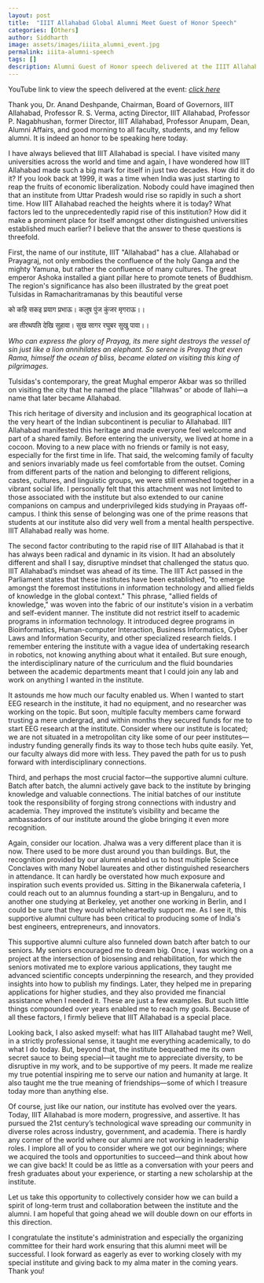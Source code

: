 ```yaml
---
layout: post
title:  "IIIT Allahabad Global Alumni Meet Guest of Honor Speech"
categories: [Others]
author: Siddharth
image: assets/images/iiita_alumni_event.jpg
permalink: iiita-alumni-speech
tags: []
description: Alumni Guest of Honor speech delivered at the IIIT Allahabad Global Alumni Meet 2022
---
```

YouTube link to view the speech delivered at the event: <i><a target="_blank" href="https://youtu.be/YMt2RreO07w?t=4691">click here</a></i>

Thank you, Dr. Anand Deshpande, Chairman, Board of Governors, IIIT Allahabad, Professor R. S. Verma, acting Director, IIIT Allahabad, Professor P. Nagabhushan, former Director, IIIT Allahabad, Professor Anupam, Dean, Alumni Affairs, and good morning to all faculty, students, and my fellow alumni. It is indeed an honor to be speaking here today.

I have always believed that IIIT Allahabad is special. I have visited many universities across the world and time and again, I have wondered how IIIT Allahabad made such a big mark for itself in just two decades. How did it do it? If you look back at 1999, it was a time when India was just starting to reap the fruits of economic liberalization. Nobody could have imagined then that an institute from Uttar Pradesh would rise so rapidly in such a short time. How IIIT Allahabad reached the heights where it is today? What factors led to the unprecedentedly rapid rise of this institution? How did it make a prominent place for itself amongst other distinguished universities established much earlier?
I believe that the answer to these questions is threefold. 

First, the name of our institute, IIIT "Allahabad" has a clue. Allahabad or Prayagraj, not only embodies the confluence of the holy Ganga and the mighty Yamuna, but rather the confluence of many cultures. The great emperor Ashoka installed a giant pillar here to promote tenets of Buddhism. The region's significance has also been illustrated by the great poet Tulsidas in Ramacharitramanas by this beautiful verse

को कहि सकइ प्रयाग प्रभाऊ। कलुष पुंज कुंजर मृगराऊ।।

अस तीरथपति देखि सुहावा। सुख सागर रघुबर सुखु पावा।।

<i>Who can express the glory of Prayag, its mere sight destroys the vessel of sin just like a lion annihilates an elephant. So serene is Prayag that even Rama, himself the ocean of bliss, became elated on visiting this king of pilgrimages. </i>

Tulsidas's contemporary, the great Mughal emperor Akbar was so thrilled on visiting the city that he named the place "Illahwas" or abode of Ilahi—a name that later became Allahabad. 

This rich heritage of diversity and inclusion and its geographical location at the very heart of the Indian subcontinent is peculiar to Allahabad. IIIT Allahabad manifested this heritage and made everyone feel welcome and part of a shared family. Before entering the university, we lived at home in a cocoon. Moving to a new place with no friends or family is not easy, especially for the first time in life. That said, the welcoming family of faculty and seniors invariably made us feel comfortable from the outset. Coming from different parts of the nation and belonging to different religions, castes, cultures, and linguistic groups, we were still enmeshed together in a vibrant social life. I personally felt that this attachment was not limited to those associated with the institute but also extended to our canine companions on campus and underprivileged kids studying in Prayaas off-campus. I think this sense of belonging was one of the prime reasons that students at our institute also did very well from a mental health perspective. IIIT Allahabad really was home.

The second factor contributing to the rapid rise of IIIT Allahabad is that it has always been radical and dynamic in its vision. It had an absolutely different and shall I say, disruptive mindset that challenged the status quo. IIIT Allahabad’s mindset was ahead of its time. The IIIT Act passed in the Parliament states that these institutes have been established, "to emerge amongst the foremost institutions in information technology and allied fields of knowledge in the global context." This phrase, "allied fields of knowledge," was woven into the fabric of our institute's vision in a verbatim and self-evident manner. The institute did not restrict itself to academic programs in information technology. It introduced degree programs in Bioinformatics, Human-computer Interaction, Business Informatics, Cyber Laws and Information Security, and other specialized research fields. I remember entering the institute with a vague idea of undertaking research in robotics, not knowing anything about what it entailed. But sure enough, the interdisciplinary nature of the curriculum and the fluid boundaries between the academic departments meant that I could join any lab and work on anything I wanted in the institute. 

It astounds me how much our faculty enabled us. When I wanted to start EEG research in the institute, it had no equipment, and no researcher was working on the topic. But soon, multiple faculty members came forward trusting a mere undergrad, and within months they secured funds for me to start EEG research at the institute. Consider where our institute is located; we are not situated in a metropolitan city like some of our peer institutes—industry funding generally finds its way to those tech hubs quite easily. Yet, our faculty always did more with less. They paved the path for us to push forward with interdisciplinary connections.

Third, and perhaps the most crucial factor—the supportive alumni culture. Batch after batch, the alumni actively gave back to the institute by bringing knowledge and valuable connections. The initial batches of our institute took the responsibility of forging strong connections with industry and academia. They improved the institute’s visibility and became the ambassadors of our institute around the globe bringing it even more recognition. 

Again, consider our location. Jhalwa was a very different place than it is now. There used to be more dust around you than buildings. But, the recognition provided by our alumni enabled us to host multiple Science Conclaves with many Nobel laureates and other distinguished researchers in attendance. It can hardly be overstated how much exposure and inspiration such events provided us. Sitting in the Bikanerwala cafeteria, I could reach out to an alumnus founding a start-up in Bengaluru, and to another one studying at Berkeley, yet another one working in Berlin, and I could be sure that they would wholeheartedly support me. As I see it, this supportive alumni culture has been critical to producing some of India's best engineers, entrepreneurs, and innovators.

This supportive alumni culture also funneled down batch after batch to our seniors. My seniors encouraged me to dream big. Once, I was working on a project at the intersection of biosensing and rehabilitation, for which the seniors motivated me to explore various applications, they taught me advanced scientific concepts underpinning the research, and they provided insights into how to publish my findings. Later, they helped me in preparing applications for higher studies, and they also provided me financial assistance when I needed it. These are just a few examples. But such little things compounded over years enabled me to reach my goals. 
Because of all these factors, I firmly believe that IIIT Allahabad is a special place. 

Looking back, I also asked myself: what has IIIT Allahabad taught me? Well, in a strictly professional sense, it taught me everything academically, to do what I do today. But, beyond that, the institute bequeathed me its own secret sauce to being special—it taught me to appreciate diversity, to be disruptive in my work, and to be supportive of my peers. It made me realize my true potential inspiring me to serve our nation and humanity at large. It also taught me the true meaning of friendships—some of which I treasure today more than anything else.

Of course, just like our nation, our institute has evolved over the years. Today, IIIT Allahabad is more modern, progressive, and assertive. It has pursued the 21st century’s technological wave spreading our community in diverse roles across industry, government, and academia. There is hardly any corner of the world where our alumni are not working in leadership roles. I implore all of you to consider where we got our beginnings; where we acquired the tools and opportunities to succeed—and think about how we can give back! It could be as little as a conversation with your peers and fresh graduates about your experience, or starting a new scholarship at the institute.

Let us take this opportunity to collectively consider how we can build a spirit of long-term trust and collaboration between the institute and the alumni. I am hopeful that going ahead we will double down on our efforts in this direction.

I congratulate the institute's administration and especially the organizing committee for their hard work ensuring that this alumni meet will be successful. I look forward as eagerly as ever to working closely with my special institute and giving back to my alma mater in the coming years. Thank you! 
